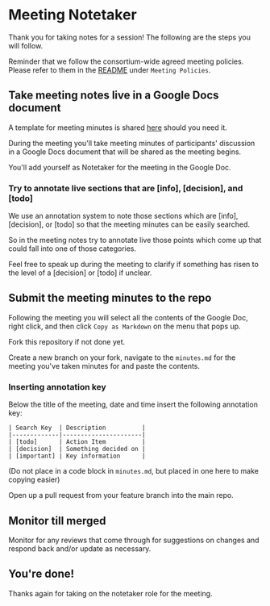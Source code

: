 # Meeting Notetaker

Thank you for taking notes for a session! The following are the steps you will follow.

Reminder that we follow the consortium-wide agreed meeting policies. Please refer to them in the [README](../../README.md) under `Meeting Policies`.

## Take meeting notes live in a Google Docs document

A template for meeting minutes is shared [here](https://docs.google.com/document/d/1vx_Ih9DRXQrHU_pP_uUZWjqvMKzzAR6EkS5lINzT4bA/edit?usp=sharing) should you need it.

During the meeting you'll take meeting minutes of participants' discussion in a Google Docs document that will be shared as the meeting begins.

You'll add yourself as Notetaker for the meeting in the Google Doc.

### Try to annotate live sections that are [info], [decision], and [todo]

We use an annotation system to note those sections which are [info], [decision], or [todo] so that the meeting minutes can be easily searched.

So in the meeting notes try to annotate live those points which come up that could fall into one of those categories.

Feel free to speak up during the meeting to clarify if something has risen to the level of a [decision] or [todo] if unclear.

## Submit the meeting minutes to the repo

Following the meeting you will select all the contents of the Google Doc, right click, and then click `Copy as Markdown` on the menu that pops up.

Fork this repository if not done yet.

Create a new branch on your fork, navigate to the `minutes.md` for the meeting you've taken minutes for and paste the contents.

### Inserting annotation key

Below the title of the meeting, date and time insert the following annotation key:

```
| Search Key  | Description          |
|-------------|----------------------|
| [todo]      | Action Item          |
| [decision]  | Something decided on |
| [important] | Key information      |
```

(Do not place in a code block in `minutes.md`, but placed in one here to make copying easier)

Open up a pull request from your feature branch into the main repo.

## Monitor till merged

Monitor for any reviews that come through for suggestions on changes and respond back and/or update as necessary.

## You're done!

Thanks again for taking on the notetaker role for the meeting.

